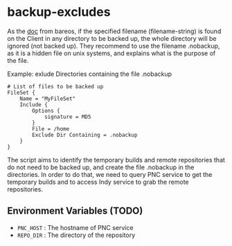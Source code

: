# backup-excludes

As the [doc](https://docs.bareos.org/Configuration/Director.html#config-Dir_Fileset_Include) from bareos, if the specified filename (filename-string) is found on the Client in any directory to be backed up, the whole directory will be ignored (not backed up). They recommend to use the filename .nobackup, as it is a hidden file on unix systems, and explains what is the purpose of the file.

Example: exlude Directories containing the file .nobackup
```
# List of files to be backed up
FileSet {
    Name = "MyFileSet"
    Include {
        Options {
            signature = MD5
        }
        File = /home
        Exclude Dir Containing = .nobackup
    }
}
```

The script aims to identify the temporary builds and remote repositories that do not need to be backed up,
and create the file .nobackup in the directories.  In order to do that, we need to query PNC service to get
the temporary builds and to access Indy service to grab the remote repositories. 

## Environment Variables (TODO)

* `PNC_HOST` : The hostname of PNC service
* `REPO_DIR` : The directory of the repository


